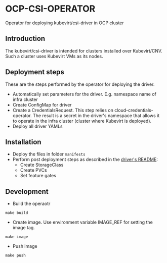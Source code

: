 # OCP-CSI-OPERATOR
Operator for deploying kubevirt/csi-driver in OCP cluster
## Introduction
The kubevirt/csi-driver is intended for clusters installed over Kubevirt/CNV.
Such a cluster uses Kubevirt VMs as its nodes.
## Deployment steps
These are the steps performed by the operator for deploying the driver.
* Automatically set parameters for the driver. E.g. namespace name of infra cluster
* Create ConfigMap for driver
* Create a CredentialsRequest. This step relies on cloud-credentials-operator. The result is a secret in the driver's namespace that allows it to operate in the infra cluster (cluster where Kubevirt is deployed).
* Deploy all driver YAMLs
## Installation
* Deploy the files in folder `manifests`
* Perform post deployment steps as described in the [driver's README](https://github.com/kubevirt/csi-driver):
  * Create StorageClass
  * Create PVCs
  * Set feature gates
## Development
* Build the operaotr
```
make build
```
* Create image. Use environment variable IMAGE_REF for setting the image tag.
```
make image
```
* Push image
```
make push
```
